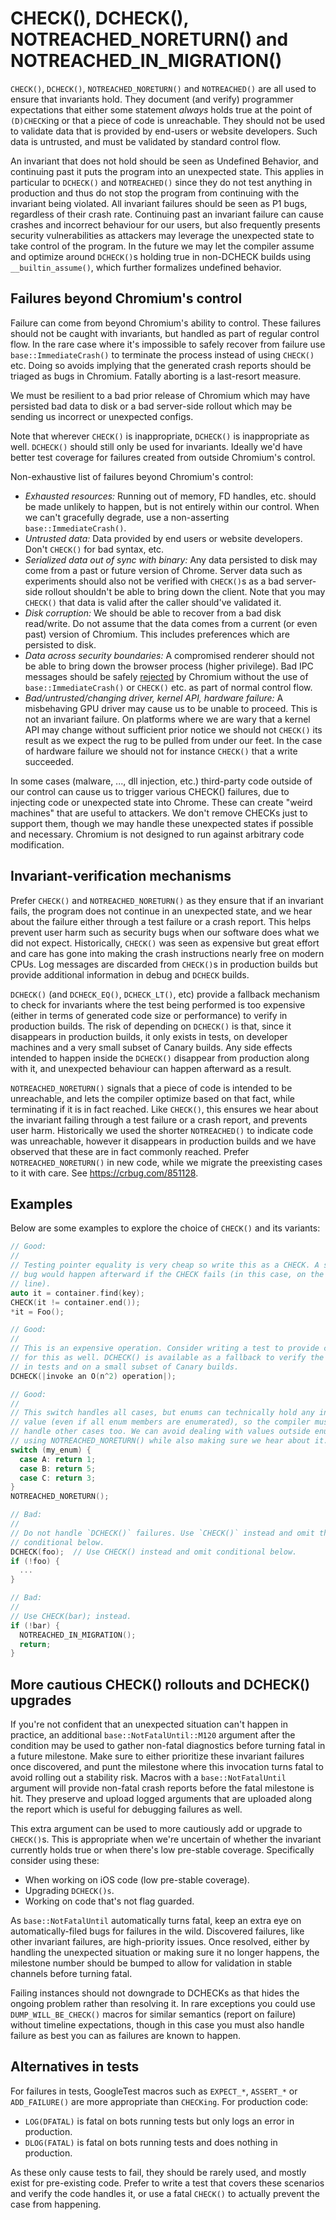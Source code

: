 # CHECK(), DCHECK(), NOTREACHED_NORETURN() and NOTREACHED_IN_MIGRATION()

`CHECK()`, `DCHECK()`, `NOTREACHED_NORETURN()` and `NOTREACHED()` are all used
to ensure that invariants hold.  They document (and verify) programmer
expectations that either some statement *always* holds true at the point of
`(D)CHECK`ing or that a piece of code is unreachable. They should not be used to
validate data that is provided by end-users or website developers. Such data is
untrusted, and must be validated by standard control flow.

An invariant that does not hold should be seen as Undefined Behavior, and
continuing past it puts the program into an unexpected state. This applies in
particular to `DCHECK()` and `NOTREACHED()` since they do not test anything in
production and thus do not stop the program from continuing with the invariant
being violated. All invariant failures should be seen as P1 bugs, regardless of
their crash rate. Continuing past an invariant failure can cause crashes and
incorrect behaviour for our users, but also frequently presents security
vulnerabilities as attackers may leverage the unexpected state to take control
of the program. In the future we may let the compiler assume and optimize around
`DCHECK()`s holding true in non-DCHECK builds using `__builtin_assume()`, which
further formalizes undefined behavior.

## Failures beyond Chromium's control

Failure can come from beyond Chromium's ability to control. These failures
should not be caught with invariants, but handled as part of regular control
flow. In the rare case where it's impossible to safely recover from failure use
`base::ImmediateCrash()` to terminate the process instead of using `CHECK()`
etc. Doing so avoids implying that the generated crash reports should be triaged
as bugs in Chromium. Fatally aborting is a last-resort measure.

We must be resilient to a bad prior release of Chromium which may have persisted
bad data to disk or a bad server-side rollout which may be sending us incorrect
or unexpected configs.

Note that wherever `CHECK()` is inappropriate, `DCHECK()` is inappropriate as
well. `DCHECK()` should still only be used for invariants. Ideally we'd have
better test coverage for failures created from outside Chromium's control.

Non-exhaustive list of failures beyond Chromium's control:

* *Exhausted resources:* Running out of memory, FD handles, etc. should be made
  unlikely to happen, but is not entirely within our control. When we can't
  gracefully degrade, use a non-asserting `base::ImmediateCrash()`.
* *Untrusted data:* Data provided by end users or website developers. Don't
  `CHECK()` for bad syntax, etc.
* *Serialized data out of sync with binary:* Any data persisted to disk may come
  from a past or future version of Chrome. Server data such as experiments
  should also not be verified with `CHECK()`s as a bad server-side rollout
  shouldn't be able to bring down the client. Note that you may `CHECK()` that
  data is valid after the caller should've validated it.
* *Disk corruption:* We should be able to recover from a bad disk read/write. Do
  not assume that the data comes from a current (or even past) version of
  Chromium. This includes preferences which are persisted to disk.
* *Data across security boundaries:* A compromised renderer should not be able
  to bring down the browser process (higher privilege). Bad IPC messages should
  be safely [rejected](../../docs/security/mojo.md#explicitly-reject-bad-input)
  by Chromium without the use of `base::ImmediateCrash()` or `CHECK()` etc.
  as part of normal control flow.
* *Bad/untrusted/changing driver, kernel API, hardware failure:* A misbehaving
  GPU driver may cause us to be unable to proceed. This is not an invariant
  failure. On platforms where we are wary that a kernel API may change without
  sufficient prior notice we should not `CHECK()` its result as we expect the
  rug to be pulled from under our feet. In the case of hardware failure we
  should not for instance `CHECK()` that a write succeeded.

In some cases (malware, ..., dll injection, etc.) third-party code outside of
our control can cause us to trigger various CHECK() failures, due to injecting
code or unexpected state into Chrome. These can create "weird machines" that are
useful to attackers. We don't remove CHECKs just to support them, though we may
handle these unexpected states if possible and necessary. Chromium is not
designed to run against arbitrary code modification.

## Invariant-verification mechanisms

Prefer `CHECK()` and `NOTREACHED_NORETURN()` as they ensure that if an invariant
fails, the program does not continue in an unexpected state, and we hear about
the failure either through a test failure or a crash report. This helps prevent
user harm such as security bugs when our software does what we did not expect.
Historically, `CHECK()` was seen as expensive but great effort and care has gone
into making the crash instructions nearly free on modern CPUs. Log messages are
discarded from `CHECK()`s in production builds but provide additional
information in debug and `DCHECK` builds.

`DCHECK()` (and `DCHECK_EQ()`, `DCHECK_LT()`, etc) provide a fallback mechanism
to check for invariants where the test being performed is too expensive (either
in terms of generated code size or performance) to verify in production builds.
The risk of depending on `DCHECK()` is that, since it disappears in production
builds, it only exists in tests, on developer machines and a very small subset
of Canary builds. Any side effects intended to happen inside the `DCHECK()`
disappear from production along with it, and unexpected behaviour can happen
afterward as a result.

`NOTREACHED_NORETURN()` signals that a piece of code is intended to be
unreachable, and lets the compiler optimize based on that fact, while
terminating if it is in fact reached. Like `CHECK()`, this ensures we hear about
the invariant failing through a test failure or a crash report, and prevents
user harm. Historically we used the shorter `NOTREACHED()` to indicate code was
unreachable, however it disappears in production builds and we have observed
that these are in fact commonly reached. Prefer `NOTREACHED_NORETURN()` in new
code, while we migrate the preexisting cases to it with care. See
https://crbug.com/851128.

## Examples

Below are some examples to explore the choice of `CHECK()` and its variants:

```c++
// Good:
//
// Testing pointer equality is very cheap so write this as a CHECK. A security
// bug would happen afterward if the CHECK fails (in this case, on the next
// line).
auto it = container.find(key);
CHECK(it != container.end());
*it = Foo();

// Good:
//
// This is an expensive operation. Consider writing a test to provide coverage
// for this as well. DCHECK() is available as a fallback to verify the condition
// in tests and on a small subset of Canary builds.
DCHECK(|invoke an O(n^2) operation|);

// Good:
//
// This switch handles all cases, but enums can technically hold any integer
// value (even if all enum members are enumerated), so the compiler must try to
// handle other cases too. We can avoid dealing with values outside enums by
// using NOTREACHED_NORETURN() while also making sure we hear about it.
switch (my_enum) {
  case A: return 1;
  case B: return 5;
  case C: return 3;
}
NOTREACHED_NORETURN();

// Bad:
//
// Do not handle `DCHECK()` failures. Use `CHECK()` instead and omit the
// conditional below.
DCHECK(foo);  // Use CHECK() instead and omit conditional below.
if (!foo) {
  ...
}

// Bad:
//
// Use CHECK(bar); instead.
if (!bar) {
  NOTREACHED_IN_MIGRATION();
  return;
}
```

## More cautious CHECK() rollouts and DCHECK() upgrades

If you're not confident that an unexpected situation can't happen in practice,
an additional `base::NotFatalUntil::M120` argument after the condition may be
used to gather non-fatal diagnostics before turning fatal in a future milestone.
Make sure to either prioritize these invariant failures once discovered, and
punt the milestone where this invocation turns fatal to avoid rolling out a
stability risk. Macros with a `base::NotFatalUntil` argument will provide
non-fatal crash reports before the fatal milestone is hit. They preserve and upload logged arguments that are uploaded along the report which is useful
for debugging failures as well.

This extra argument can be used to more cautiously add or upgrade to `CHECK()`s.
This is appropriate when we're uncertain of whether the invariant currently
holds true or when there's low pre-stable coverage. Specifically consider using
these:

* When working on iOS code (low pre-stable coverage).
* Upgrading `DCHECK()s`.
* Working on code that's not flag guarded.

As `base::NotFatalUntil` automatically turns fatal, keep an extra eye on
automatically-filed bugs for failures in the wild. Discovered failures, like
other invariant failures, are high-priority issues. Once resolved, either by
handling the unexpected situation or making sure it no longer happens, the
milestone number should be bumped to allow for validation in stable channels
before turning fatal.

Failing instances should not downgrade to DCHECKs as that hides the ongoing
problem rather than resolving it. In rare exceptions you could use
`DUMP_WILL_BE_CHECK()` macros for similar semantics (report on failure) without
timeline expectations, though in this case you must also handle failure as best
you can as failures are known to happen.

## Alternatives in tests

For failures in tests, GoogleTest macros such as `EXPECT_*`, `ASSERT_*` or
`ADD_FAILURE()` are more appropriate than `CHECKing`. For production code:

* `LOG(DFATAL)` is fatal on bots running tests but only logs an error in
  production.
* `DLOG(FATAL)` is fatal on bots running tests and does nothing in production.

As these only cause tests to fail, they should be rarely used, and mostly exist
for pre-existing code. Prefer to write a test that covers these scenarios and
verify the code handles it, or use a fatal `CHECK()` to actually prevent the
case from happening.
